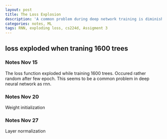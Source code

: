 ```yaml
---
layout: post
title: The Loss Explosion  
description: 'A common problem during deep network training is diminished or exploded loss. During cs224d assigment 3 training I encoutered exploding loss problem. I employ few tricks that I found in the web to counter this problem: weight initialization, Layer normalization and optimization. I am not sure which trick is more important. More research is needed'
categories: notes, ML 
tags: RNN, exploding loss, cs224d, Assigment 3
---
```


## loss exploded when traning 1600 trees

### Notes Nov 15
The loss function exploded while training 1600 trees. Occured rather random after few epoch. This seems to be a common problem in deep neural network as rnn. 

### Notes Nov 20
Weight initialization

### Notes Nov 27
Layer normalization